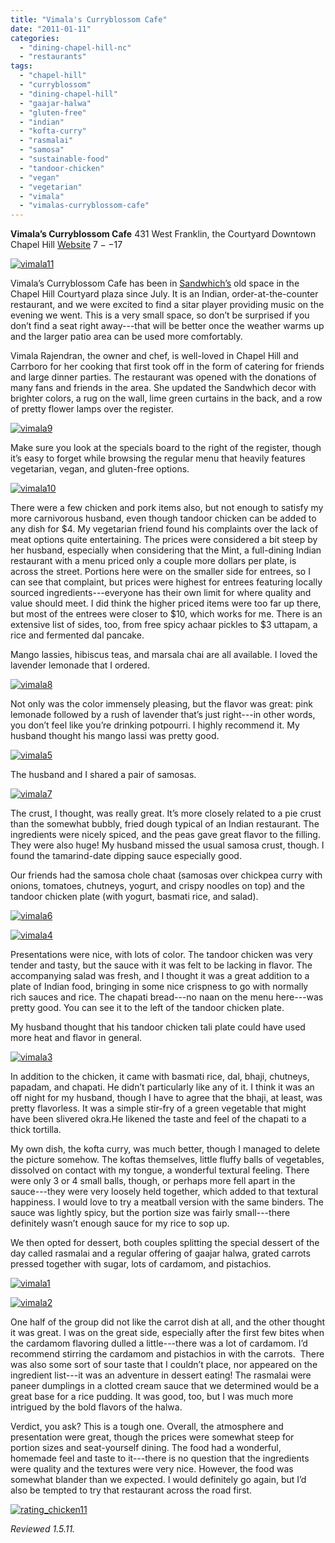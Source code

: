 ```yaml
---
title: "Vimala's Curryblossom Cafe"
date: "2011-01-11"
categories:
  - "dining-chapel-hill-nc"
  - "restaurants"
tags:
  - "chapel-hill"
  - "curryblossom"
  - "dining-chapel-hill"
  - "gaajar-halwa"
  - "gluten-free"
  - "indian"
  - "kofta-curry"
  - "rasmalai"
  - "samosa"
  - "sustainable-food"
  - "tandoor-chicken"
  - "vegan"
  - "vegetarian"
  - "vimala"
  - "vimalas-curryblossom-cafe"
---
```


**Vimala’s Curryblossom Cafe** 431 West Franklin, the Courtyard Downtown Chapel Hill [Website](http://www.curryblossom.com/) $7--$17




<div class="caption">

[![](http://s3.amazonaws.com/thegourmez-wpmedia/2011/01/vimala11.jpg "vimala11")](http://s3.amazonaws.com/thegourmez-wpmedia/2011/01/vimala11.jpg)</div>


Vimala’s Curryblossom Cafe has been in [Sandwhich’s](../../../../../?p=924) old space in the Chapel Hill Courtyard plaza since July. It is an Indian, order-at-the-counter restaurant, and we were excited to find a sitar player providing music on the evening we went. This is a very small space, so don’t be surprised if you don’t find a seat right away---that will be better once the weather warms up and the larger patio area can be used more comfortably.

Vimala Rajendran, the owner and chef, is well-loved in Chapel Hill and Carrboro for her cooking that first took off in the form of catering for friends and large dinner parties. The restaurant was opened with the donations of many fans and friends in the area. She updated the Sandwhich decor with brighter colors, a rug on the wall, lime green curtains in the back, and a row of pretty flower lamps over the register.

[![](http://s3.amazonaws.com/thegourmez-wpmedia/2011/01/vimala9.jpg "vimala9")](http://s3.amazonaws.com/thegourmez-wpmedia/2011/01/vimala9.jpg)

Make sure you look at the specials board to the right of the register, though it’s easy to forget while browsing the regular menu that heavily features vegetarian, vegan, and gluten-free options.

[![](http://s3.amazonaws.com/thegourmez-wpmedia/2011/01/vimala10.jpg "vimala10")](http://s3.amazonaws.com/thegourmez-wpmedia/2011/01/vimala10.jpg)

There were a few chicken and pork items also, but not enough to satisfy my more carnivorous husband, even though tandoor chicken can be added to any dish for $4. My vegetarian friend found his complaints over the lack of meat options quite entertaining. The prices were considered a bit steep by her husband, especially when considering that the Mint, a full-dining Indian restaurant with a menu priced only a couple more dollars per plate, is across the street. Portions here were on the smaller side for entrees, so I can see that complaint, but prices were highest for entrees featuring locally sourced ingredients---everyone has their own limit for where quality and value should meet. I did think the higher priced items were too far up there, but most of the entrees were closer to $10, which works for me. There is an extensive list of sides, too, from free spicy achaar pickles to $3 uttapam, a rice and fermented dal pancake.

Mango lassies, hibiscus teas, and marsala chai are all available. I loved the lavender lemonade that I ordered.

[![](http://s3.amazonaws.com/thegourmez-wpmedia/2011/01/vimala8.jpg "vimala8")](http://s3.amazonaws.com/thegourmez-wpmedia/2011/01/vimala8.jpg)

Not only was the color immensely pleasing, but the flavor was great: pink lemonade followed by a rush of lavender that’s just right---in other words, you don’t feel like you’re drinking potpourri. I highly recommend it. My husband thought his mango lassi was pretty good.

[![](http://s3.amazonaws.com/thegourmez-wpmedia/2011/01/vimala5.jpg "vimala5")](http://s3.amazonaws.com/thegourmez-wpmedia/2011/01/vimala5.jpg)

The husband and I shared a pair of samosas.

[![](http://s3.amazonaws.com/thegourmez-wpmedia/2011/01/vimala7.jpg "vimala7")](http://s3.amazonaws.com/thegourmez-wpmedia/2011/01/vimala7.jpg)

The crust, I thought, was really great. It’s more closely related to a pie crust than the somewhat bubbly, fried dough typical of an Indian restaurant. The ingredients were nicely spiced, and the peas gave great flavor to the filling. They were also huge! My husband missed the usual samosa crust, though. I found the tamarind-date dipping sauce especially good.

Our friends had the samosa chole chaat (samosas over chickpea curry with onions, tomatoes, chutneys, yogurt, and crispy noodles on top) and the tandoor chicken plate (with yogurt, basmati rice, and salad).

[![](http://s3.amazonaws.com/thegourmez-wpmedia/2011/01/vimala6.jpg "vimala6")](http://s3.amazonaws.com/thegourmez-wpmedia/2011/01/vimala6.jpg)

[![](http://s3.amazonaws.com/thegourmez-wpmedia/2011/01/vimala4.jpg "vimala4")](http://s3.amazonaws.com/thegourmez-wpmedia/2011/01/vimala4.jpg)

Presentations were nice, with lots of color. The tandoor chicken was very tender and tasty, but the sauce with it was felt to be lacking in flavor. The accompanying salad was fresh, and I thought it was a great addition to a plate of Indian food, bringing in some nice crispness to go with normally rich sauces and rice. The chapati bread---no naan on the menu here---was pretty good. You can see it to the left of the tandoor chicken plate.

My husband thought that his tandoor chicken tali plate could have used more heat and flavor in general.

[![](http://s3.amazonaws.com/thegourmez-wpmedia/2011/01/vimala3.jpg "vimala3")](http://s3.amazonaws.com/thegourmez-wpmedia/2011/01/vimala3.jpg)

In addition to the chicken, it came with basmati rice, dal, bhaji, chutneys, papadam, and chapati. He didn’t particularly like any of it. I think it was an off night for my husband, though I have to agree that the bhaji, at least, was pretty flavorless. It was a simple stir-fry of a green vegetable that might have been slivered okra.He likened the taste and feel of the chapati to a thick tortilla.

My own dish, the kofta curry, was much better, though I managed to delete the picture somehow. The koftas themselves, little fluffy balls of vegetables, dissolved on contact with my tongue, a wonderful textural feeling. There were only 3 or 4 small balls, though, or perhaps more fell apart in the sauce---they were very loosely held together, which added to that textural happiness. I would love to try a meatball version with the same binders. The sauce was lightly spicy, but the portion size was fairly small---there definitely wasn’t enough sauce for my rice to sop up.

We then opted for dessert, both couples splitting the special dessert of the day called rasmalai and a regular offering of gaajar halwa, grated carrots pressed together with sugar, lots of cardamom, and pistachios.

[![](http://s3.amazonaws.com/thegourmez-wpmedia/2011/01/vimala1.jpg "vimala1")](http://s3.amazonaws.com/thegourmez-wpmedia/2011/01/vimala1.jpg)

[![](http://s3.amazonaws.com/thegourmez-wpmedia/2011/01/vimala2.jpg "vimala2")](http://s3.amazonaws.com/thegourmez-wpmedia/2011/01/vimala2.jpg)

One half of the group did not like the carrot dish at all, and the other thought it was great. I was on the great side, especially after the first few bites when the cardamom flavoring dulled a little---there was a lot of cardamom. I’d recommend stirring the cardamom and pistachios in with the carrots.  There was also some sort of sour taste that I couldn’t place, nor appeared on the ingredient list---it was an adventure in dessert eating! The rasmalai were paneer dumplings in a clotted cream sauce that we determined would be a great base for a rice pudding. It was good, too, but I was much more intrigued by the bold flavors of the halwa.

Verdict, you ask? This is a tough one. Overall, the atmosphere and presentation were great, though the prices were somewhat steep for portion sizes and seat-yourself dining. The food had a wonderful, homemade feel and taste to it---there is no question that the ingredients were quality and the textures were very nice. However, the food was somewhat blander than we expected. I would definitely go again, but I’d also be tempted to try that restaurant across the road first.

[![](http://s3.amazonaws.com/thegourmez-wpmedia/2009/02/rating_chicken11.gif "rating_chicken11")](http://s3.amazonaws.com/thegourmez-wpmedia/2009/02/rating_chicken11.gif)

_Reviewed 1.5.11._
